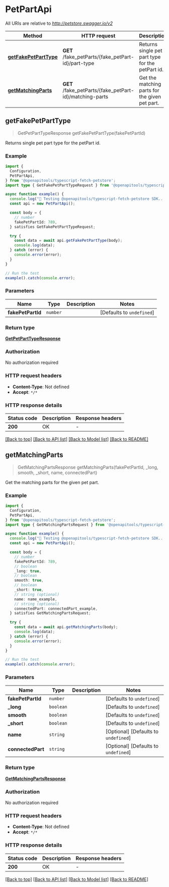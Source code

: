 # PetPartApi

All URIs are relative to *http://petstore.swagger.io/v2*

| Method | HTTP request | Description |
|------------- | ------------- | -------------|
| [**getFakePetPartType**](PetPartApi.md#getfakepetparttype) | **GET** /fake_petParts/{fake_petPart-id}/part-type | Returns single pet part type for the petPart id. |
| [**getMatchingParts**](PetPartApi.md#getmatchingparts) | **GET** /fake_petParts/{fake_petPart-id}/matching-parts | Get the matching parts for the given pet part. |



## getFakePetPartType

> GetPetPartTypeResponse getFakePetPartType(fakePetPartId)

Returns single pet part type for the petPart id.

### Example

```ts
import {
  Configuration,
  PetPartApi,
} from '@openapitools/typescript-fetch-petstore';
import type { GetFakePetPartTypeRequest } from '@openapitools/typescript-fetch-petstore';

async function example() {
  console.log("🚀 Testing @openapitools/typescript-fetch-petstore SDK...");
  const api = new PetPartApi();

  const body = {
    // number
    fakePetPartId: 789,
  } satisfies GetFakePetPartTypeRequest;

  try {
    const data = await api.getFakePetPartType(body);
    console.log(data);
  } catch (error) {
    console.error(error);
  }
}

// Run the test
example().catch(console.error);
```

### Parameters


| Name | Type | Description  | Notes |
|------------- | ------------- | ------------- | -------------|
| **fakePetPartId** | `number` |  | [Defaults to `undefined`] |

### Return type

[**GetPetPartTypeResponse**](GetPetPartTypeResponse.md)

### Authorization

No authorization required

### HTTP request headers

- **Content-Type**: Not defined
- **Accept**: `*/*`


### HTTP response details
| Status code | Description | Response headers |
|-------------|-------------|------------------|
| **200** | OK |  -  |

[[Back to top]](#) [[Back to API list]](../README.md#api-endpoints) [[Back to Model list]](../README.md#models) [[Back to README]](../README.md)


## getMatchingParts

> GetMatchingPartsResponse getMatchingParts(fakePetPartId, _long, smooth, _short, name, connectedPart)

Get the matching parts for the given pet part.

### Example

```ts
import {
  Configuration,
  PetPartApi,
} from '@openapitools/typescript-fetch-petstore';
import type { GetMatchingPartsRequest } from '@openapitools/typescript-fetch-petstore';

async function example() {
  console.log("🚀 Testing @openapitools/typescript-fetch-petstore SDK...");
  const api = new PetPartApi();

  const body = {
    // number
    fakePetPartId: 789,
    // boolean
    _long: true,
    // boolean
    smooth: true,
    // boolean
    _short: true,
    // string (optional)
    name: name_example,
    // string (optional)
    connectedPart: connectedPart_example,
  } satisfies GetMatchingPartsRequest;

  try {
    const data = await api.getMatchingParts(body);
    console.log(data);
  } catch (error) {
    console.error(error);
  }
}

// Run the test
example().catch(console.error);
```

### Parameters


| Name | Type | Description  | Notes |
|------------- | ------------- | ------------- | -------------|
| **fakePetPartId** | `number` |  | [Defaults to `undefined`] |
| **_long** | `boolean` |  | [Defaults to `undefined`] |
| **smooth** | `boolean` |  | [Defaults to `undefined`] |
| **_short** | `boolean` |  | [Defaults to `undefined`] |
| **name** | `string` |  | [Optional] [Defaults to `undefined`] |
| **connectedPart** | `string` |  | [Optional] [Defaults to `undefined`] |

### Return type

[**GetMatchingPartsResponse**](GetMatchingPartsResponse.md)

### Authorization

No authorization required

### HTTP request headers

- **Content-Type**: Not defined
- **Accept**: `*/*`


### HTTP response details
| Status code | Description | Response headers |
|-------------|-------------|------------------|
| **200** | OK |  -  |

[[Back to top]](#) [[Back to API list]](../README.md#api-endpoints) [[Back to Model list]](../README.md#models) [[Back to README]](../README.md)

